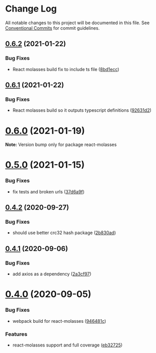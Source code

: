 # Change Log

All notable changes to this project will be documented in this file.
See [Conventional Commits](https://conventionalcommits.org) for commit guidelines.

## [0.6.2](https://github.com/molassesapp/molasses-node/compare/v0.6.1...v0.6.2) (2021-01-22)


### Bug Fixes

* React molasses build fix to include ts file ([8bd1ecc](https://github.com/molassesapp/molasses-node/commit/8bd1ecc854a2c58eea575504282c5d66d49f01aa))





## [0.6.1](https://github.com/molassesapp/molasses-node/compare/v0.6.0...v0.6.1) (2021-01-22)


### Bug Fixes

* React molasses build so it outputs typescript definitions ([92631d2](https://github.com/molassesapp/molasses-node/commit/92631d2decce4ac06bf4b6d2f8e2860d257195de))





# [0.6.0](https://github.com/molassesapp/molasses-node/compare/v0.5.0...v0.6.0) (2021-01-19)

**Note:** Version bump only for package react-molasses





# [0.5.0](https://github.com/molassesapp/molasses-node/compare/v0.4.2...v0.5.0) (2021-01-15)


### Bug Fixes

* fix tests and broken urls ([37d6a9f](https://github.com/molassesapp/molasses-node/commit/37d6a9f63362cabcecac1f669a537939db0da54c))





## [0.4.2](https://github.com/molassesapp/molasses-node/compare/v0.4.1...v0.4.2) (2020-09-27)


### Bug Fixes

* should use better crc32 hash package ([2b830ad](https://github.com/molassesapp/molasses-node/commit/2b830ad5461811eeb86074ff3ea746e706ddd7af))





## [0.4.1](https://github.com/molassesapp/molasses-node/compare/v0.4.0...v0.4.1) (2020-09-06)


### Bug Fixes

* add axios as a dependency ([2a3cf97](https://github.com/molassesapp/molasses-node/commit/2a3cf97bdf7c7586bba28cd2ba5faafbbf225d56))





# [0.4.0](https://github.com/molassesapp/molasses-node/compare/v0.3.2...v0.4.0) (2020-09-05)


### Bug Fixes

* webpack build for react-molasses ([946481c](https://github.com/molassesapp/molasses-node/commit/946481c36724b5e5ab77d11a6996a76938ea5e4e))


### Features

* react-molasses support and full coverage ([eb32725](https://github.com/molassesapp/molasses-node/commit/eb32725eb14d95b2f5f0e7fb70f0708c8128b577))
